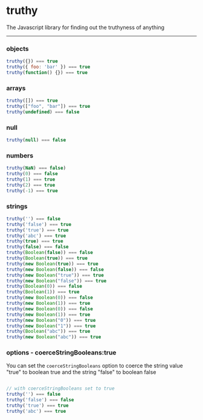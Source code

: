 # truthy

The Javascript library for finding out the truthyness of anything

----


### objects

```js
truthy({}) === true
truthy({ foo: 'bar' }) === true
truthy(function() {}) === true
```

### arrays

```js
truthy([]) === true
truthy(["foo", "bar"]) === true
truthy(undefined) === false
```

### null

```js
truthy(null) === false
```


### numbers

```js
truthy(NaN) === false)
truthy(0) === false
truthy(1) === true
truthy(2) === true
truthy(-1) === true
```


### strings

```js
truthy('') === false
truthy('false') === true
truthy('true') === true
truthy('abc') === true
truthy(true) === true
truthy(false) === false
truthy(Boolean(false)) === false
truthy(Boolean(true)) === true
truthy(new Boolean(true)) === true
truthy(new Boolean(false)) === false
truthy(new Boolean("true")) === true
truthy(new Boolean("false")) === true
truthy(Boolean(0)) === false
truthy(Boolean(1)) === true
truthy(new Boolean(0)) === false
truthy(new Boolean(1)) === true
truthy(new Boolean(0)) === false
truthy(new Boolean(1)) === true
truthy(new Boolean("0")) === true
truthy(new Boolean("1")) === true
truthy(Boolean("abc")) === true
truthy(new Boolean("abc")) === true
```


### options - coerceStringBooleans:true
You can set the `coerceStringBooleans` option to coerce the string value "true" to boolean true and the string "false" to boolean false

```js

// with coerceStringBooleans set to true
truthy('') === false
truthy('false') === false
truthy('true') === true
truthy('abc') === true
```